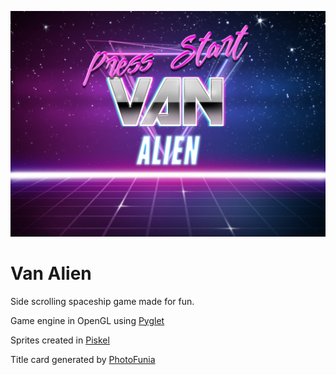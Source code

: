 ![](https://github.com/jwd83/ship/raw/master/title.jpg)

# Van Alien

Side scrolling spaceship game made for fun.

Game engine in OpenGL using [Pyglet](https://pyglet.readthedocs.io/en/stable/)

Sprites created in [Piskel](https://www.piskelapp.com/user/5664158203248640/public)

Title card generated by [PhotoFunia](https://photofunia.com/effects/retro-wave)